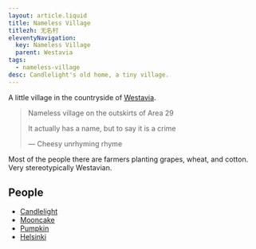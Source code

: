 ```yaml
---
layout: article.liquid
title: Nameless Village
titlezh: 无名村
eleventyNavigation:
  key: Nameless Village
  parent: Westavia
tags:
  - nameless-village
desc: Candlelight's old home, a tiny village.
---
```


A little village in the countryside of [Westavia](/world/westavia/).

> Nameless village on the outskirts of Area 29
>
> It actually has a name, but to say it is a crime
>
>— Cheesy unrhyming rhyme

Most of the people there are farmers planting grapes, wheat, and cotton. Very stereotypically Westavian.

## People

- [Candlelight](/characters/candlelight/)
- [Mooncake](/characters/mooncake/)
- [Pumpkin](/characters/pumpkin/)
- [Helsinki](/characters/helsinki/)
